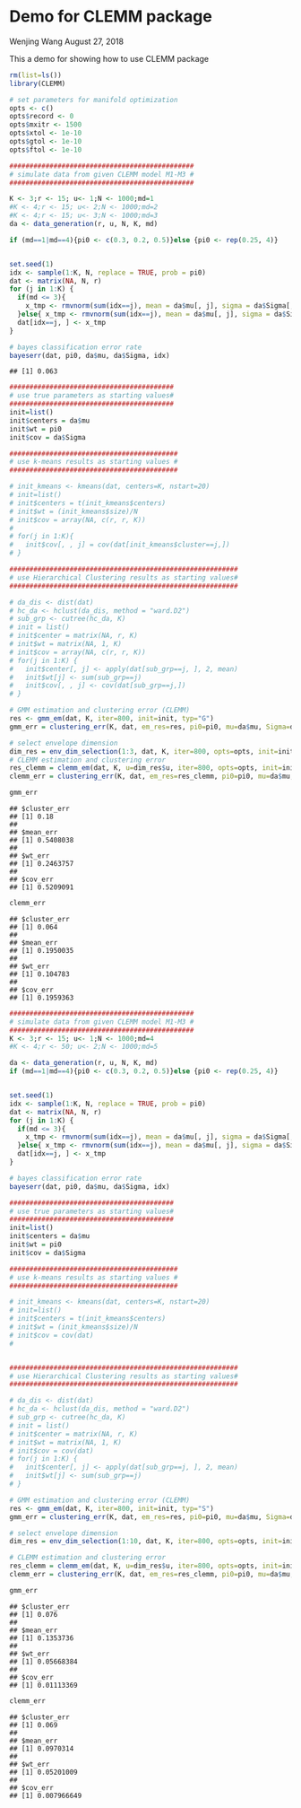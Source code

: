 Demo for CLEMM package
================
Wenjing Wang
August 27, 2018

This a demo for showing how to use CLEMM package

``` r
rm(list=ls())
library(CLEMM)
```

``` r
# set parameters for manifold optimization
opts <- c()
opts$record <- 0
opts$mxitr <- 1500
opts$xtol <- 1e-10
opts$gtol <- 1e-10
opts$ftol <- 1e-10

##############################################
# simulate data from given CLEMM model M1-M3 #
##############################################

K <- 3;r <- 15; u<- 1;N <- 1000;md=1
#K <- 4;r <- 15; u<- 2;N <- 1000;md=2
#K <- 4;r <- 15; u<- 3;N <- 1000;md=3
da <- data_generation(r, u, N, K, md)

if (md==1|md==4){pi0 <- c(0.3, 0.2, 0.5)}else {pi0 <- rep(0.25, 4)}


set.seed(1)
idx <- sample(1:K, N, replace = TRUE, prob = pi0)
dat <- matrix(NA, N, r)
for (j in 1:K) {
  if(md <= 3){
    x_tmp <- rmvnorm(sum(idx==j), mean = da$mu[, j], sigma = da$Sigma[, , j])
  }else{ x_tmp <- rmvnorm(sum(idx==j), mean = da$mu[, j], sigma = da$Sigma)}
  dat[idx==j, ] <- x_tmp
}

# bayes classification error rate
bayeserr(dat, pi0, da$mu, da$Sigma, idx)
```

    ## [1] 0.063

``` r
#########################################
# use true parameters as starting values#
#########################################
init=list()
init$centers = da$mu
init$wt = pi0
init$cov = da$Sigma

##########################################
# use k-means results as starting values #
##########################################

# init_kmeans <- kmeans(dat, centers=K, nstart=20)
# init=list()
# init$centers = t(init_kmeans$centers)
# init$wt = (init_kmeans$size)/N
# init$cov = array(NA, c(r, r, K))
# 
# for(j in 1:K){
#   init$cov[, , j] = cov(dat[init_kmeans$cluster==j,])
# }

#########################################################
# use Hierarchical Clustering results as starting values#
#########################################################

# da_dis <- dist(dat)
# hc_da <- hclust(da_dis, method = "ward.D2")
# sub_grp <- cutree(hc_da, K)
# init = list()
# init$center = matrix(NA, r, K)
# init$wt = matrix(NA, 1, K)
# init$cov = array(NA, c(r, r, K))
# for(j in 1:K) {
#   init$center[, j] <- apply(dat[sub_grp==j, ], 2, mean)
#   init$wt[j] <- sum(sub_grp==j)
#   init$cov[, , j] <- cov(dat[sub_grp==j,])
# }
```

``` r
# GMM estimation and clustering error (CLEMM)
res <- gmm_em(dat, K, iter=800, init=init, typ="G")
gmm_err = clustering_err(K, dat, em_res=res, pi0=pi0, mu=da$mu, Sigma=da$Sigma, idx=idx)

# select envelope dimension 
dim_res = env_dim_selection(1:3, dat, K, iter=800, opts=opts, init=init)
# CLEMM estimation and clustering error
res_clemm = clemm_em(dat, K, u=dim_res$u, iter=800, opts=opts, init=init)
clemm_err = clustering_err(K, dat, em_res=res_clemm, pi0=pi0, mu=da$mu, Sigma=da$Sigma, idx=idx)
```

``` r
gmm_err
```

    ## $cluster_err
    ## [1] 0.18
    ## 
    ## $mean_err
    ## [1] 0.5408038
    ## 
    ## $wt_err
    ## [1] 0.2463757
    ## 
    ## $cov_err
    ## [1] 0.5209091

``` r
clemm_err
```

    ## $cluster_err
    ## [1] 0.064
    ## 
    ## $mean_err
    ## [1] 0.1950035
    ## 
    ## $wt_err
    ## [1] 0.104783
    ## 
    ## $cov_err
    ## [1] 0.1959363

``` r
##############################################
# simulate data from given CLEMM model M1-M3 #
##############################################
K <- 3;r <- 15; u<- 1;N <- 1000;md=4
#K <- 4;r <- 50; u<- 2;N <- 1000;md=5

da <- data_generation(r, u, N, K, md)
if (md==1|md==4){pi0 <- c(0.3, 0.2, 0.5)}else {pi0 <- rep(0.25, 4)}


set.seed(1)
idx <- sample(1:K, N, replace = TRUE, prob = pi0)
dat <- matrix(NA, N, r)
for (j in 1:K) {
  if(md <= 3){
    x_tmp <- rmvnorm(sum(idx==j), mean = da$mu[, j], sigma = da$Sigma[, , j])
  }else{ x_tmp <- rmvnorm(sum(idx==j), mean = da$mu[, j], sigma = da$Sigma)}
  dat[idx==j, ] <- x_tmp
}

# bayes classification error rate
bayeserr(dat, pi0, da$mu, da$Sigma, idx)

#########################################
# use true parameters as starting values#
#########################################
init=list()
init$centers = da$mu
init$wt = pi0
init$cov = da$Sigma

##########################################
# use k-means results as starting values #
##########################################

# init_kmeans <- kmeans(dat, centers=K, nstart=20)
# init=list()
# init$centers = t(init_kmeans$centers)
# init$wt = (init_kmeans$size)/N
# init$cov = cov(dat)
# 


#########################################################
# use Hierarchical Clustering results as starting values#
#########################################################

# da_dis <- dist(dat)
# hc_da <- hclust(da_dis, method = "ward.D2")
# sub_grp <- cutree(hc_da, K)
# init = list()
# init$center = matrix(NA, r, K)
# init$wt = matrix(NA, 1, K)
# init$cov = cov(dat)
# for(j in 1:K) {
#   init$center[, j] <- apply(dat[sub_grp==j, ], 2, mean)
#   init$wt[j] <- sum(sub_grp==j)
# }

# GMM estimation and clustering error (CLEMM)
res <- gmm_em(dat, K, iter=800, init=init, typ="S")
gmm_err = clustering_err(K, dat, em_res=res, pi0=pi0, mu=da$mu, Sigma=da$Sigma, idx=idx)

# select envelope dimension 
dim_res = env_dim_selection(1:10, dat, K, iter=800, opts=opts, init=init, typ="S")

# CLEMM estimation and clustering error
res_clemm = clemm_em(dat, K, u=dim_res$u, iter=800, opts=opts, init=init, typ="S")
clemm_err = clustering_err(K, dat, em_res=res_clemm, pi0=pi0, mu=da$mu, Sigma=da$Sigma, idx=idx)
```

``` r
gmm_err
```

    ## $cluster_err
    ## [1] 0.076
    ## 
    ## $mean_err
    ## [1] 0.1353736
    ## 
    ## $wt_err
    ## [1] 0.05668384
    ## 
    ## $cov_err
    ## [1] 0.01113369

``` r
clemm_err
```

    ## $cluster_err
    ## [1] 0.069
    ## 
    ## $mean_err
    ## [1] 0.0970314
    ## 
    ## $wt_err
    ## [1] 0.05201009
    ## 
    ## $cov_err
    ## [1] 0.007966649
